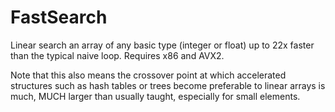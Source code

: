 # FastSearch
Linear search an array of any basic type (integer or float) up to 22x faster than the typical naive loop. Requires x86 and AVX2.

Note that this also means the crossover point at which accelerated structures such as hash tables or trees become preferable to linear arrays is much, MUCH larger than usually taught, especially for small elements.
